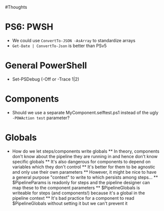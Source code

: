 #Thoughts

# PS6: PWSH
* We could use `ConvertTo-JSON -AsArray` to standardize arrays
* `Get-Date | ConvertTo-Json` is better than PSv5

# General PowerShell
* Set-PSDebug (-Off or -Trace 1|2)

# Components
* Should we use a separate MyComponent.selftest.ps1 instead of the ugly `-POWAction test` parameter?

# Globals
* How do we let steps/components write globals
** In theory, components don't know about the pipeline they are running in and hence don't know specific globals
** It's also dangerous for components to depend on variables which they don't control
** It's better for them to be agnostic and only use their own parameters
** However, it might be nice to have a general purpose "context" to write to which persists among steps...
** $PipelineParams is readonly for steps and the pipeline designer can map these to the component parameters
** $PipelineGlobals is writeable for steps (and components!) because it's a global in the pipeline context
** It's bad practice for a component to read $PipelineGlobals without setting it but we can't prevent it